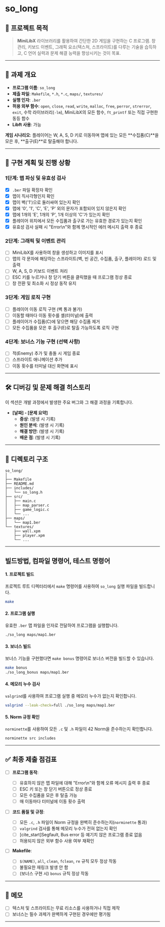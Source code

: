 # so_long

## 📌 프로젝트 목적

> **MiniLibX** 라이브러리를 활용하여 간단한 2D 게임을 구현하는 C 프로그램. 창 관리, 키보드 이벤트, 그래픽 요소(텍스처, 스프라이트)를 다루는 기술을 습득하고, C 언어 실력과 문제 해결 능력을 향상시키는 것이 목표.

-----

## 🧠 과제 개요

  - **프로그램 이름**: `so_long`
  - **제출 파일**: `Makefile`, `*.h`, `*.c`, `maps/`, `textures/`
  - **실행 인자**: `.ber`
  - **허용 외부 함수**: `open`, `close`, `read`, `write`, `malloc`, `free`, `perror`, `strerror`, `exit`, 수학 라이브러리(`-lm`), MiniLibX의 모든 함수, `ft_printf` 또는 직접 구현한 동등 함수
  - **Libft 사용**: 가능

**게임 시나리오**:
플레이어는 W, A, S, D 키로 이동하며 맵에 있는 모든 **수집품(C)**을 모은 후, **출구(E)**로 탈출해야 합니다.

-----

## 🚀 구현 계획 및 진행 상황

### 1단계: 맵 파싱 및 유효성 검사

  - [x] `.ber` 파일 확장자 확인
  - [x] 맵이 직사각형인지 확인
  - [x] 맵이 벽('1')으로 둘러싸여 있는지 확인
  - [x] 맵에 '0', '1', 'C', 'E', 'P' 외의 문자가 포함되어 있지 않은지 확인
  - [x] 맵에 1개의 'E', 1개의 'P', 1개 이상의 'C'가 있는지 확인
  - [x] 플레이어 위치에서 모든 수집품과 출구로 가는 유효한 경로가 있는지 확인
  - [x] 유효성 검사 실패 시 "Error\n"와 함께 명시적인 에러 메시지 출력 후 종료

### 2단계: 그래픽 및 이벤트 관리

  - [ ] MiniLibX를 사용하여 창을 생성하고 이미지를 표시
  - [ ] 맵의 각 문자에 해당하는 스프라이트(벽, 빈 공간, 수집품, 출구, 플레이어) 로드 및 출력
  - [ ] W, A, S, D 키보드 이벤트 처리
  - [ ] ESC 키를 누르거나 창 닫기 버튼을 클릭했을 때 프로그램 정상 종료
  - [ ] 창 전환 및 최소화 시 정상 동작 유지

### 3단계: 게임 로직 구현

  - [ ] 플레이어 이동 로직 구현 (벽 통과 불가)
  - [ ] 이동할 때마다 이동 횟수를 셸(터미널)에 출력
  - [ ] 플레이어가 수집품(C)에 닿으면 해당 수집품 제거
  - [ ] 모든 수집품을 모은 후 출구(E)로 탈출 가능하도록 로직 구현

### 4단계: 보너스 기능 구현 (선택 사항)

  - [ ] 적(Enemy) 추가 및 충돌 시 게임 종료
  - [ ] 스프라이트 애니메이션 추가
  - [ ] 이동 횟수를 터미널 대신 화면에 표시

-----

## 🛠️ 디버깅 및 문제 해결 히스토리

이 섹션은 개발 과정에서 발생한 주요 버그와 그 해결 과정을 기록합니다.

  - **[날짜] - [문제 요약]**
      - **증상**: (발생 시 기록)
      - **원인 분석**: (발생 시 기록)
      - **해결 방안**: (발생 시 기록)
      - **배운 점**: (발생 시 기록)

-----

## 📂 디렉토리 구조

```
so_long/
│
├── Makefile
├── README.md
├── includes/
│   └── so_long.h
├── src/
│   ├── main.c
│   ├── map_parser.c
│   ├── game_logic.c
│   └── ...
├── maps/
│   └── map1.ber
└── textures/
    ├── wall.xpm
    ├── player.xpm
    └── ...
```

-----

## 빌드방법, 컴파일 명령어, 테스트 명령어

#### **1. 프로젝트 빌드**

프로젝트 루트 디렉터리에서 `make` 명령어를 사용하여 `so_long` 실행 파일을 빌드합니다.

```bash
make
```

#### **2. 프로그램 실행**

유효한 `.ber` 맵 파일을 인자로 전달하여 프로그램을 실행합니다.

```bash
./so_long maps/map1.ber
```

#### **3. 보너스 빌드**

보너스 기능을 구현했다면 `make bonus` 명령어로 보너스 버전을 빌드할 수 있습니다.

```bash
make bonus
./so_long_bonus maps/map1.ber
```

#### **4. 메모리 누수 검사**

`valgrind`를 사용하여 프로그램 실행 중 메모리 누수가 없는지 확인합니다.

```bash
valgrind --leak-check=full ./so_long maps/map1.ber
```

#### **5. Norm 규정 확인**

`norminette`를 사용하여 모든 `.c` 및 `.h` 파일이 42 Norm을 준수하는지 확인합니다.

```bash
norminette src includes
```

-----

## ✅ 최종 제출 점검표

  - [ ] **프로그램 동작**:

      - [ ] 유효하지 않은 맵 파일에 대해 "Error\\n"와 함께 오류 메시지 출력 후 종료
      - [ ] ESC 키 또는 창 닫기 버튼으로 정상 종료
      - [ ] 모든 수집품을 모은 후 탈출 가능
      - [ ] 매 이동마다 터미널에 이동 횟수 출력

  - [ ] **코드 품질 및 규정**:

      - [ ] 모든 `.c`, `.h` 파일이 Norm 규정을 완벽히 준수하는지(`norminette` 통과)
      - [ ] `valgrind` 검사를 통해 메모리 누수가 전혀 없는지 확인
      - [ ] [cite\_start]Segfault, Bus error 등 예기치 않은 프로그램 종료 없음
      - [ ] 허용되지 않은 외부 함수 사용 여부 재확인

  - [ ] **Makefile**:

      - [ ] `$(NAME)`, `all`, `clean`, `fclean`, `re` 규칙 모두 정상 작동
      - [ ] 불필요한 재링크 발생 안 함
      - [ ] (보너스 구현 시) `bonus` 규칙 정상 작동

-----

## 📝 메모

  - [ ] 텍스처 및 스프라이트는 무료 리소스를 사용하거나 직접 제작
  - [ ] 보너스는 필수 과제가 완벽하게 구현된 경우에만 평가됨

-----
